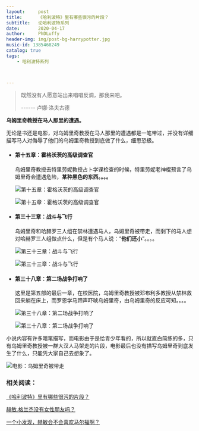 ```yaml
---
layout:     post
title:      《哈利波特》里有哪些很污的片段？
subtitle:   论哈利波特系列
date:       2020-04-17
author:     PhDLuffy
header-img: img/post-bg-harrypotter.jpg
music-id: 1385468249
catalog: true
tags:
    - 哈利波特系列



---
```


> 既然没有人愿意站出来唱唱反调，那我来吧。
>
> ------ 卢娜·洛夫古德

**乌姆里奇教授在马人那里的遭遇。**

无论是书还是电影，对乌姆里奇教授在马人那里的遭遇都是一笔带过，并没有详细描写马人对侮辱了他们的乌姆里奇教授到底做了什么，细思恐极。

* #### 第十五章：霍格沃茨的高级调查官

  乌姆里奇教授去特里劳妮教授占卜学课检查的时候，特里劳妮老神棍预言了乌姆里奇会遭遇危险，**某种黑色的东西。。。。**

  

  ![第十五章：霍格沃茨的高级调查官](https://raw.githubusercontent.com/PhDLuffy/PicGo/master/img/screenshot_2020_04_08T22_54_40-1100.png)

  ![第十五章：霍格沃茨的高级调查官](https://raw.githubusercontent.com/PhDLuffy/PicGo/master/img/screenshot_2020_04_08T22_56_36-1100.png)

* #### 第三十三章：战斗与飞行

  乌姆里奇和哈赫罗三人组在禁林遭遇马人，乌姆里奇被带走，而剩下的马人想对哈赫罗三人组做点什么，但是有个马人说：“**他们还小**”。。。。

  ![第三十三章：战斗与飞行](https://raw.githubusercontent.com/PhDLuffy/PicGo/master/img/screenshot_2020_04_08T23_11_09-1100.png)

  ![第三十三章：战斗与飞行](https://raw.githubusercontent.com/PhDLuffy/PicGo/master/img/screenshot_2020_04_08T23_11_18-1100.png)

* #### 第三十八章：第二场战争打响了

  这里是第五部的最后一章，在校医院，乌姆里奇教授被邓布利多教授从禁林救回来躺在床上，而罗恩学马蹄声吓唬乌姆里奇，由乌姆里奇的反应可知。。。。

  ![第三十八章：第二场战争打响了](https://raw.githubusercontent.com/PhDLuffy/PicGo/master/img/screenshot_2020_04_08T23_19_54-1100.png)

  ![第三十八章：第二场战争打响了](https://raw.githubusercontent.com/PhDLuffy/PicGo/master/img/screenshot_2020_04_08T23_20_02-1100.png)

  

小说内容有许多暗笔描写，而电影由于是给青少年看的，所以就直白简练的多，只有乌姆里奇教授被一群大汉人马架走的片段，电影最后也没有描写乌姆里奇到底发生了什么，只能凭大家自己去想象了。

![电影：乌姆里奇被带走](https://raw.githubusercontent.com/PhDLuffy/PicGo/master/img/乌姆里奇被带走.gif)

### 相关阅读：

[《哈利波特》里有哪些很污的片段？](https://www.zhihu.com/question/386132327/answer/1140862125 "card")

[赫敏.格兰杰没有女性朋友吗？](https://www.zhihu.com/question/390424837/answer/1191466637 "card")

[一个小发现，赫敏会不会喜欢马尔福啊？](https://www.zhihu.com/answer/1302623044 "card")
